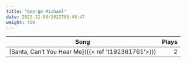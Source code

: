 ```yaml
---
title: "George Michael"
date: 2022-12-08/2022T06:49:47
weight: 420
---
```




 Song | Plays 
----- | -----:
[Santa, Can’t You Hear Me]({{< ref 't192361761'>}}) | 2
